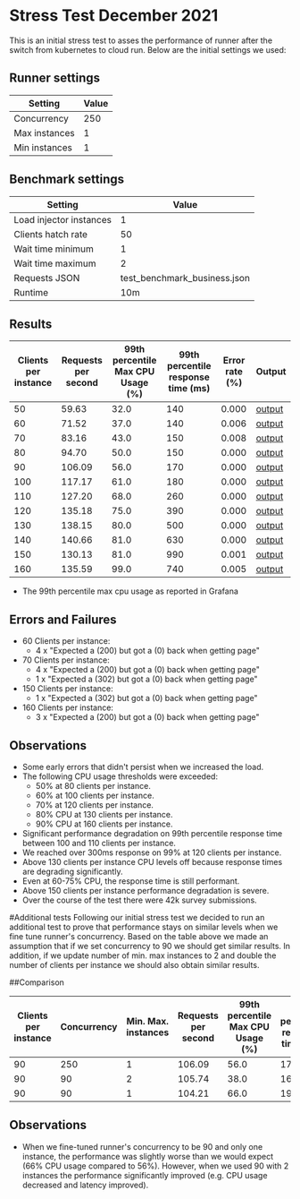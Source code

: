 # Stress Test December 2021
This is an initial stress test to asses the performance of runner after the switch from kubernetes to cloud run. Below are the initial settings we used:


## Runner settings

| Setting | Value |
| --- | ---| 
| Concurrency | 250 |
| Max instances   | 1 |
| Min instances | 1 |


## Benchmark settings

| Setting | Value |
| --- | ---| 
| Load injector instances | 1 |
| Clients hatch rate   | 50 |
| Wait time minimum | 1 |
| Wait time maximum | 2 |
| Requests JSON | test_benchmark_business.json |
| Runtime | 10m |

## Results

| Clients per instance | Requests per second | 99th percentile Max CPU Usage (%) | 99th percentile response time (ms) | Error rate (%) | Output |
| --- | --- | --- | --- | --- | --- |
| 50  | 59.63 | 32.0  | 140 | 0.000 | [output](https://console.cloud.google.com/storage/browser/eq-stress-injector-07122021-outputs/stress-test/2021-12-08T09:23:30) |
| 60  | 71.52 | 37.0  | 140 | 0.006 | [output](https://console.cloud.google.com/storage/browser/eq-stress-injector-07122021-outputs/stress-test/2021-12-08T13:39:53) |
| 70  | 83.16 | 43.0  | 150 | 0.008 | [output](https://console.cloud.google.com/storage/browser/eq-stress-injector-07122021-outputs/stress-test/2021-12-08T14:03:46) |
| 80  | 94.70 | 50.0  | 150 | 0.000 | [output](https://console.cloud.google.com/storage/browser/eq-stress-injector-07122021-outputs/stress-test/2021-12-08T14:23:23) |
| 90  | 106.09 | 56.0 | 170 | 0.000 | [output](https://console.cloud.google.com/storage/browser/eq-stress-injector-07122021-outputs/stress-test/2021-12-08T14:42:00) |
| 100 | 117.17 | 61.0 | 180 | 0.000 | [output](https://console.cloud.google.com/storage/browser/eq-stress-injector-07122021-outputs/stress-test/2021-12-08T14:57:02) |
| 110 | 127.20 | 68.0 | 260 | 0.000 | [output](https://console.cloud.google.com/storage/browser/eq-stress-injector-07122021-outputs/stress-test/2021-12-08T15:29:57) |
| 120 | 135.18 | 75.0 | 390 | 0.000 | [output](https://console.cloud.google.com/storage/browser/eq-stress-injector-07122021-outputs/stress-test/2021-12-08T15:49:24) |
| 130 | 138.15 | 80.0 | 500 | 0.000 | [output](https://console.cloud.google.com/storage/browser/eq-stress-injector-07122021-outputs/stress-test/2021-12-09T09:42:03) |
| 140 | 140.66 | 81.0 | 630 | 0.000 | [output](https://console.cloud.google.com/storage/browser/eq-stress-injector-07122021-outputs/stress-test/2021-12-09T10:14:49) |
| 150 | 130.13 | 81.0 | 990 | 0.001 | [output](https://console.cloud.google.com/storage/browser/eq-stress-injector-07122021-outputs/stress-test/2021-12-09T10:32:16) |
| 160 | 135.59 | 99.0 | 740 | 0.005 | [output](https://console.cloud.google.com/storage/browser/eq-stress-injector-07122021-outputs/stress-test/2021-12-09T10:52:38) |

- The 99th percentile max cpu usage as reported in Grafana

## Errors and Failures

- 60 Clients per instance:
    - 4 x "Expected a (200) but got a (0) back when getting page"
- 70 Clients per instance:
    - 4 x "Expected a (200) but got a (0) back when getting page"
    - 1 x "Expected a (302) but got a (0) back when getting page"
- 150 Clients per instance:
  - 1 x "Expected a (302) but got a (0) back when getting page"
- 160 Clients per instance:
  - 3 x "Expected a (200) but got a (0) back when getting page"  

## Observations

- Some early errors that didn't persist when we increased the load.
- The following CPU usage thresholds were exceeded:
  - 50% at 80 clients per instance.
  - 60% at 100 clients per instance.
  - 70% at 120 clients per instance.
  - 80% CPU at 130 clients per instance.
  - 90% CPU at 160 clients per instance.
- Significant performance degradation on 99th percentile response time between 100 and 110 clients per instance.
- We reached over 300ms response on 99% at 120 clients per instance.
- Above 130 clients per instance CPU levels off because response times are degrading significantly.
- Even at 60-75% CPU, the response time is still performant.
- Above 150 clients per instance performance degradation is severe.
- Over the course of the test there were 42k survey submissions.

#Additional tests
Following our initial stress test we decided to run an additional test to prove that performance stays on similar levels when we fine tune runner's concurrency. Based on the table above we made an assumption that if we set concurrency to 90 we should get similar results. In addition, if we update number of min. max instances to 2 and double the number of clients per instance we should also obtain similar results.

##Comparison

| Clients per instance | Concurrency | Min. Max. instances | Requests per second | 99th percentile Max CPU Usage (%) | 99th percentile response time (ms) | Error rate (%) | Output |
| --- | --- | --- | --- | --- | --- | --- | --- |
| 90  | 250 | 1 | 106.09 | 56.0 | 170 |  0.000 | [output](https://console.cloud.google.com/storage/browser/eq-stress-injector-07122021-outputs/stress-test/2021-12-08T14:42:00) |
| 90  | 90 | 2 | 105.74 | 38.0 | 160 | 0.000 | [output](https://console.cloud.google.com/storage/browser/eq-stress-injector-07122021-outputs/stress-test/2021-12-09T14:30:33) |
| 90  | 90 | 1 | 104.21 | 66.0 | 190 | 0.001 | [output](https://console.cloud.google.com/storage/browser/eq-stress-injector-07122021-outputs/stress-test/2021-12-09T13:39:52) |


## Observations

- When we fine-tuned runner's concurrency to be 90 and only one instance, the performance was slightly worse than we would expect (66% CPU usage compared to 56%). However, when we used 90 with 2 instances the performance significantly improved (e.g. CPU usage decreased and latency improved).